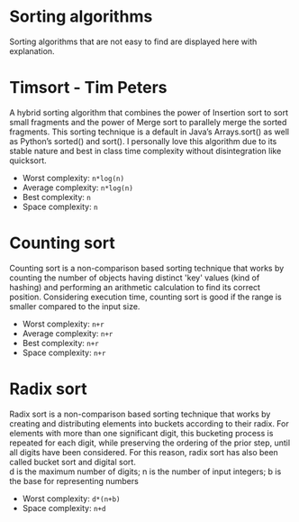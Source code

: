# Sorting algorithms
Sorting algorithms that are not easy to find are displayed here with explanation.
<br>

# Timsort - Tim Peters
A hybrid sorting algorithm that combines the power of Insertion sort to sort small fragments and the power of Merge sort to parallely merge the sorted fragments. This sorting technique is a default in Java’s Arrays.sort() as well as Python’s sorted() and sort(). I personally love this algorithm due to its stable nature and best in class time complexity without disintegration like quicksort.
- Worst complexity: `n*log(n)`
- Average complexity: `n*log(n)`
- Best complexity: `n`
- Space complexity: `n`

# Counting sort
Counting sort is a non-comparison based sorting technique that works by counting the number of objects having distinct 'key' values (kind of hashing) and performing an arithmetic calculation to find its correct position. Considering execution time, counting sort is good if the range is smaller compared to the input size.
- Worst complexity: `n+r`
- Average complexity: `n+r`
- Best complexity: `n+r`
- Space complexity: `n+r`

# Radix sort
Radix sort is a non-comparison based sorting technique that works by creating and distributing elements into buckets according to their radix. For elements with more than one significant digit, this bucketing process is repeated for each digit, while preserving the ordering of the prior step, until all digits have been considered. For this reason, radix sort has also been called bucket sort and digital sort.<br>
d is the maximum number of digits; n is the number of input integers; b is the base for representing numbers
- Worst complexity: `d*(n+b)`
- Space complexity: `n+d`